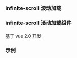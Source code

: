 ### infinite-scroll 滚动加载

### infinite-scroll 滚动加载组件

#### 
基于 vue 2.0 开发

<InArticleAdsense
 style="display:block; text-align:center;"
    data-full-width-responsive="true"
    data-ad-format='auto'
    data-ad-client="ca-pub-7979174285252748"
    data-ad-slot="2903739942">
</InArticleAdsense>

### 示例
<ClientOnly>
<example-infinitescroll></example-infinitescroll>
</ClientOnly>